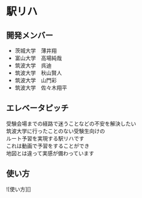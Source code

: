 # 駅リハ

## 開発メンバー
- 茨城大学　薄井翔
- 富山大学　高場純哉
- 筑波大学　呉迪
- 筑波大学　秋山賢人
- 筑波大学　山門彩
- 筑波大学　佐々木翔平

## エレベータピッチ
受験会場までの経路で迷うことなどの不安を解決したい  
筑波大学に行ったことのない受験生向けの  
ルート予習を実現する駅リハです  
これは動画で予習をすることができ  
地図とは違って実感が備わっています  

## 使い方
![使い方][]